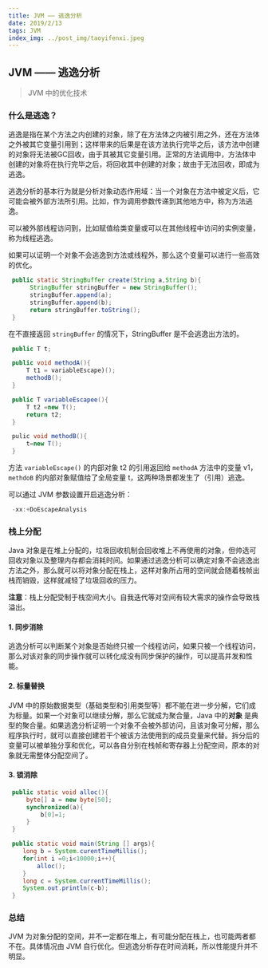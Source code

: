 ```yaml
---
title: JVM —— 逃逸分析
date: 2019/2/13
tags: JVM
index_img: ../post_img/taoyifenxi.jpeg
---
```


## JVM —— 逃逸分析

> JVM 中的优化技术

### 什么是逃逸？

逃逸是指在某个方法之内创建的对象，除了在方法体之内被引用之外，还在方法体之外被其它变量引用到；这样带来的后果是在该方法执行完毕之后，该方法中创建的对象将无法被GC回收，由于其被其它变量引用。正常的方法调用中，方法体中创建的对象将在执行完毕之后，将回收其中创建的对象；故由于无法回收，即成为逃逸。

逃逸分析的基本行为就是分析对象动态作用域：当一个对象在方法中被定义后，它可能会被外部方法所引用。比如，作为调用参数传递到其他地方中，称为方法逃逸。

可以被外部线程访问到，比如赋值给类变量或可以在其他线程中访问的实例变量，称为线程逃逸。

如果可以证明一个对象不会逃逸到方法或线程外，那么这个变量可以进行一些高效的优化。

``` Java
 public static StringBuffer create(String a,String b){
      StringBuffer stringBuffer = new StringBuffer();
      stringBuffer.append(a);
      stringBuffer.append(b);
      return stringBuffer.toString();
 }
```

在不直接返回 `stringBuffer` 的情况下，StringBuffer 是不会逃逸出方法的。

``` Java
 public T t;

 public void methodA(){
     T t1 = variableEscape)();
     methodB();
 }

 public T variableEscapee(){
     T t2 =new T();
     return t2;
 }

 pulic void methodB(){
     t=new T();
 }
```

方法 `variableEscape()` 的内部对象 t2 的引用返回给 `methodA` 方法中的变量 v1，`methdoB` 的内部对象赋值给了全局变量 t，这两种场景都发生了（引用）逃逸。

可以通过 JVM 参数设置开启逃逸分析：

``` Java
 -xx:+DoEscapeAnalysis
```

### 栈上分配

Java 对象是在堆上分配的，垃圾回收机制会回收堆上不再使用的对象，但帅选可回收对象以及整理内存都会消耗时间。如果通过逃逸分析可以确定对象不会逃逸出方法之外，那么就可以将对象分配在栈上，这样对象所占用的空间就会随着栈帧出栈而销毁，这样就减轻了垃圾回收的压力。

**注意**：栈上分配受制于栈空间大小。自我迭代等对空间有较大需求的操作会导致栈溢出。

#### 1. 同步消除

逃逸分析可以判断某个对象是否始终只被一个线程访问，如果只被一个线程访问，那么对该对象的同步操作就可以转化成没有同步保护的操作，可以提高并发和性能。

#### 2. 标量替换

JVM 中的原始数据类型（基础类型和引用类型等）都不能在进一步分解，它们成为标量。如果一个对象可以继续分解，那么它就成为聚合量，Java 中的**对象** 是典型的聚合量。如果逃逸分析证明一个对象不会被外部访问，且该对象可分解，那么程序执行时，就可以直接创建若干个被该方法使用到的成员变量来代替。拆分后的变量可以被单独分享和优化，可以各自分别在栈帧和寄存器上分配空间，原本的对象就无需整体分配空间了。

#### 3. 锁消除

``` Java
 public static void alloc(){
     byte[] a = new byte[50];
     synchronized(a){
         b[0]=1;
     }
 }

 public static void main(String [] args){
    long b = System.curentTimeMillis();
    for(int i =0;i<10000;i++){
        alloc();
    }
    long c = System.currentTimeMillis();
    System.out.println(c-b);
 }
```

### **总结**

JVM 为对象分配的空间，并不一定都在堆上，有可能分配在栈上，也可能两者都不在。具体情况由 JVM 自行优化。但逃逸分析存在时间消耗，所以性能提升并不明显。